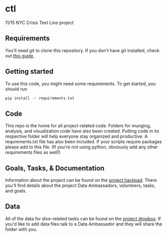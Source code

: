 ctl
===

11/15 NYC Crisis Text Line project

## Requirements
You'll need git to clone this repository.  If you don't have git installed, check out [this guide](http://git-scm.com/book/en/Getting-Started-Installing-Git).

## Getting started
To use this code, you might need some requirements. To get started, you should
run
```bash
pip install -r requirements.txt
```

## Code
This repo is the home for all project-related code. Folders for munging, analysis, and visualization code have also been created.  Putting code in its respective folder will help everyone stay organized and productive.  A requrements.txt file has also been included.  If your scripts require packages please add to this file.  (If you're not using python, obviously add any other requirements files as well!)

## Goals, Tasks, & Documentation
Information about the project can be found on the [project hackpad](https://nycdatadive2013.hackpad.com/Crisis-Text-Line-Using-Data-to-Help-Teens-in-Crisis-o40NEtJz1Gn).  There you'll find details about the project Data Ambassadors, volunteers, tasks, and goals.

## Data
All of the data for dive-related tasks can be found on the [project dropbox](https://www.dropbox.com/home/CTL%20Public).  If you'd like to add data files talk to a Data Ambassador and they will share the folder with you.
